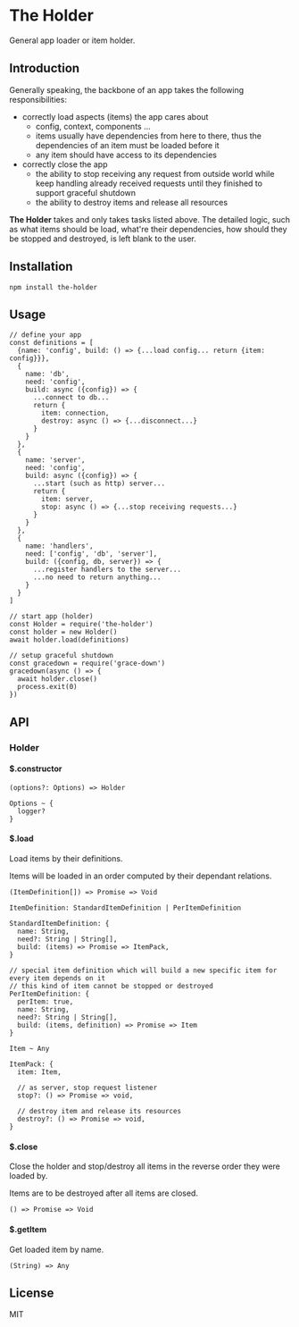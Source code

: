 # The Holder

General app loader or item holder.

## Introduction

Generally speaking, the backbone of an app takes the following responsibilities:

- correctly load aspects (items) the app cares about
  - config, context, components ...
  - items usually have dependencies from here to there, thus the dependencies of an item must be loaded before it
  - any item should have access to its dependencies
- correctly close the app
  - the ability to stop receiving any request from outside world while keep handling already received requests until
  they finished to support graceful shutdown 
  - the ability to destroy items and release all resources
  
**The Holder** takes and only takes tasks listed above. The detailed logic, such as what items should be load, what're 
their dependencies, how should they be stopped and destroyed, is left blank to the user.

## Installation

```
npm install the-holder
```

## Usage

```
// define your app
const definitions = [
  {name: 'config', build: () => {...load config... return {item: config}}},
  {
    name: 'db', 
    need: 'config', 
    build: async ({config}) => {
      ...connect to db... 
      return {
        item: connection,
        destroy: async () => {...disconnect...}
      }
    }
  },
  {
    name: 'server',
    need: 'config',
    build: async ({config}) => {
      ...start (such as http) server... 
      return {
        item: server,
        stop: async () => {...stop receiving requests...}
      }
    }
  },
  {
    name: 'handlers',
    need: ['config', 'db', 'server'],
    build: ({config, db, server}) => {
      ...register handlers to the server...
      ...no need to return anything...
    }
  }
]

// start app (holder)
const Holder = require('the-holder')
const holder = new Holder()
await holder.load(definitions)

// setup graceful shutdown
const gracedown = require('grace-down')
gracedown(async () => {
  await holder.close()
  process.exit(0)
})
```

## API

### Holder

#### $.constructor

```
(options?: Options) => Holder

Options ~ {
  logger?
}
``` 

#### $.load

Load items by their definitions.

Items will be loaded in an order computed by their dependant relations.

```
(ItemDefinition[]) => Promise => Void

ItemDefinition: StandardItemDefinition | PerItemDefinition

StandardItemDefinition: {
  name: String,
  need?: String | String[],
  build: (items) => Promise => ItemPack,
}

// special item definition which will build a new specific item for every item depends on it 
// this kind of item cannot be stopped or destroyed
PerItemDefinition: {
  perItem: true,
  name: String,
  need?: String | String[],
  build: (items, definition) => Promise => Item
}

Item ~ Any

ItemPack: {
  item: Item,

  // as server, stop request listener
  stop?: () => Promise => void,

  // destroy item and release its resources
  destroy?: () => Promise => void,
}
```

#### $.close

Close the holder and stop/destroy all items in the reverse order they were loaded by.

Items are to be destroyed after all items are closed.

```
() => Promise => Void
```

#### $.getItem

Get loaded item by name.

```
(String) => Any
```

## License

MIT